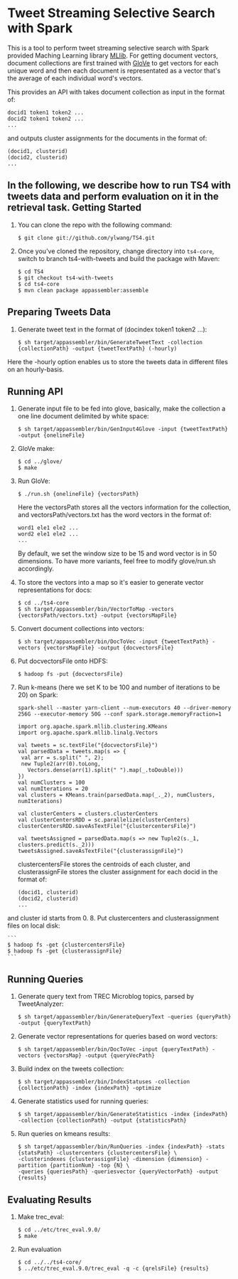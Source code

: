 Tweet Streaming Selective Search with Spark
=============
This is a tool to perform tweet streaming selective search with Spark provided Maching Learning library [MLlib](http://spark.apache.org/docs/latest/mllib-clustering.html). For getting document vectors, document collections are first trained with [GloVe](http://nlp.stanford.edu/projects/glove/) to get vectors for each unique word and then each document is representated as a vector that's the average of each individual word's vectors.

This provides an API with takes document collection as input in the format of:
```
docid1 token1 token2 ...
docid2 token1 token2 ...
...
```
and outputs cluster assignments for the documents in the format of:
```
(docid1, clusterid)
(docid2, clusterid)
...
```

In the following, we describe how to run TS4 with tweets data and perform evaluation on it in the retrieval task.
Getting Started
--------------
1. You can clone the repo with the following command:

	```
	$ git clone git://github.com/ylwang/TS4.git
	``` 
2. Once you've cloned the repository, change directory into `ts4-core`, switch to branch ts4-with-tweets and build the package with Maven:

	```
	$ cd TS4
	$ git checkout ts4-with-tweets
	$ cd ts4-core
	$ mvn clean package appassembler:assemble
	```
	
Preparing Tweets Data
--------------
1. Generate tweet text in the format of (docindex token1 token2 ...):

	```
	$ sh target/appassembler/bin/GenerateTweetText -collection {collectionPath} -output {tweetTextPath} (-hourly)
	```
Here the -hourly option enables us to store the tweets data in different files on an hourly-basis.

Running API
--------------
1. Generate input file to be fed into glove, basically, make the collection a one line document delimited by white space:

	```
	$ sh target/appassembler/bin/GenInput4Glove -input {tweetTextPath} -output {onelineFile}
	```
2. GloVe make:

	```
	$ cd ../glove/
	$ make
	```
3. Run GloVe:
	```
	$ ./run.sh {onelineFile} {vectorsPath}
	```
	Here the vectorsPath stores all the vectors information for the collection, and vectorsPath/vectors.txt has the word vectors in the format of:
	```
	word1 ele1 ele2 ...
	word2 ele1 ele2 ...
	...
	```
	By default, we set the window size to be 15 and word vector is in 50 dimensions. To have more variants, feel free to modify glove/run.sh accordingly.

4. To store the vectors into a map so it's easier to generate vector representations for docs:
	```
	$ cd ../ts4-core
	$ sh target/appassembler/bin/VectorToMap -vectors {vectorsPath/vectors.txt} -output {vectorsMapFile}
	```
5. Convert document collections into vectors:

	```
	$ sh target/appassembler/bin/DocToVec -input {tweetTextPath} -vectors {vectorsMapFile} -output {docvectorsFile}
	```
6. Put docvectorsFile onto HDFS:

	```
	$ hadoop fs -put {docvectorsFile}
	```
7. Run k-means (here we set K to be 100 and number of iterations to be 20) on Spark:
	```
	spark-shell --master yarn-client --num-executors 40 --driver-memory 256G --executor-memory 50G --conf spark.storage.memoryFraction=1
	
	import org.apache.spark.mllib.clustering.KMeans
	import org.apache.spark.mllib.linalg.Vectors
	
	val tweets = sc.textFile("{docvectorsFile}")
	val parsedData = tweets.map(s => {
	 val arr = s.split(" ", 2);
	 new Tuple2(arr(0).toLong, 
	   Vectors.dense(arr(1).split(" ").map(_.toDouble)))
	})
	val numClusters = 100
	val numIterations = 20
	val clusters = KMeans.train(parsedData.map(_._2), numClusters, numIterations)
	
	val clusterCenters = clusters.clusterCenters
	val clusterCentersRDD = sc.parallelize(clusterCenters)
	clusterCentersRDD.saveAsTextFile("{clustercentersFile}")
	
	val tweetsAssigned = parsedData.map(s => new Tuple2(s._1, clusters.predict(s._2)))
	tweetsAssigned.saveAsTextFile("{clusterassignFile}")
	```
	clustercentersFile stores the centroids of each cluster, and clusterassignFile stores the cluster assignment for each docid in the format of:
	```
	(docid1, clusterid)
	(docid2, clusterid)
	...
	```
and cluster id starts from 0.
8. Put clustercenters and clusterassignment files on local disk:

	```
	$ hadoop fs -get {clustercentersFile}
	$ hadoop fs -get {clusterassignFile}
	```

Running Queries
--------------
1. Generate query text from TREC Microblog topics, parsed by TweetAnalyzer:

	```
	$ sh target/appassembler/bin/GenerateQueryText -queries {queryPath} -output {queryTextPath}
	```
2. Generate vector representations for queries based on word vectors:

	```
	$ sh target/appassembler/bin/DocToVec -input {queryTextPath} -vectors {vectorsMap} -output {queryVecPath}
	```
3. Build index on the tweets collection:

	```
	$ sh target/appassembler/bin/IndexStatuses -collection {collectionPath} -index {indexPath} -optimize
	```
4. Generate statistics used for running queries:

	```
	$ sh target/appassembler/bin/GenerateStatistics -index {indexPath} -collection {collectionPath} -output {statisticsPath}
	```	
5. Run queries on kmeans results:

	```
	$ sh target/appassembler/bin/RunQueries -index {indexPath} -stats {statsPath} -clustercenters {clustercentersFile} \
	-clusterindexes {clusterassignFile} -dimension {dimension} -partition {partitionNum} -top {N} \
	-queries {queriesPath} -queriesvector {queryVectorPath} -output {results}
	```

Evaluating Results
--------------
1. Make trec_eval:

	```
	$ cd ../etc/trec_eval.9.0/
	$ make
	```
2. Run evaluation

	```
	$ cd ../../ts4-core/
	$ ../etc/trec_eval.9.0/trec_eval -q -c {qrelsFile} {results}
	```
